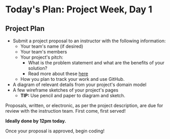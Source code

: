 <a id="top"></a>
# Today's Plan: Project Week, Day 1

## Project Plan

- Submit a project proposal to an instructor with the following information:
  - Your team's name (if desired)
  - Your team's members
  - Your project's pitch:
    - What is the problem statement and what are the benefits of your solution?
    - Read more about these [here](https://www.bidsketch.com/resources/web-design-proposal-template/)
  - How you plan to track your work and use GitHub.
- A diagram of relevant details from your project's domain model
- A few wireframe sketches of your project's pages
  - **TIP:** Use pencil and paper to diagram and sketch.

Proposals, written, or electronic, as per the project description, are due for review with the instruction team. First come, first served!

**Ideally done by 12pm today.**

Once your proposal is approved, begin coding!
